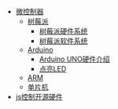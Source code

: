 * [微控制器](hardware/outline.md)
    * [树莓派](hardware/raspberry/intro.md)
        * [树莓派硬件系统](hardware/raspberry/architecture.md)
        * [树莓派软件系统](hardware/raspberry/system.md)
    * [Arduino](hardware/arduino/intro.md)
        * [Arduino UNO硬件介绍](hardware/arduino/ar-hardware.md)
        * [点亮LED](hardware/arduino/ar-helloword.md)
    * [ARM]()
    * [单片机]()
* [js控制开源硬件]()